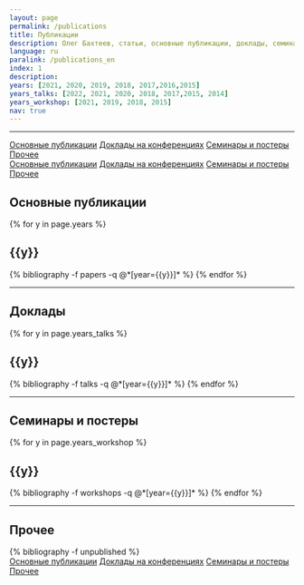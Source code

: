 ```yaml
---
layout: page
permalink: /publications
title: Публикации
description: Олег Бахтеев, статьи, основные публикации, доклады, семинары, воркшопы
language: ru
paralink: /publications_en
index: 1
description: 
years: [2021, 2020, 2019, 2018, 2017,2016,2015]
years_talks: [2022, 2021, 2020, 2018, 2017,2015, 2014]
years_workshop: [2021, 2019, 2018, 2015]
nav: true
---
```


---
<div class="btn-group-vertical btn-group-sm position-fixed  d-none d-xl-block"  style="left: -100px; top:200px " role="group">
  <a class="btn pub-btn"  href="#publications">Основные публикации</a>
  <a class="btn pub-btn" href="#talks">Доклады на конференциях</a>
  <a class="btn pub-btn" href="#workshops">Семинары и постеры</a>
  <a class="btn pub-btn" href="#other">Прочее</a>
</div>

<div class="btn-group-sm  d-xl-none"  role="group">
  <a class="btn"  href="#publications">Основные публикации</a>
  <a class="btn" href="#talks">Доклады на конференциях</a>
  <a class="btn" href="#workshops">Семинары и постеры</a>
  <a class="btn" href="#other">Прочее</a>
</div>

<div id="publications" style="position: relative; top:-75px; visibility: hidden; display: block;">
</div>
<div class="publications">
<h2>Основные публикации</h2>
{% for y in page.years %}
  <h2 class="year">{{y}}</h2>
  {% bibliography -f papers -q @*[year={{y}}]* %}
{% endfor %}
</div>

---
<div id="talks" style="position: relative; top:-75px; visibility: hidden; display: block;">
</div>
<div class="publications">
<h2>Доклады</h2>
{% for y in page.years_talks %}
  <h2 class="year">{{y}}</h2>
  {% bibliography -f talks -q @*[year={{y}}]* %}
{% endfor %}
</div>

---
<div id="workshops" style="position: relative; top:-75px; visibility: hidden; display: block;">
</div>
<div class="publications">
<h2>Семинары и постеры</h2>
{% for y in page.years_workshop %}
  <h2 class="year">{{y}}</h2>
  {% bibliography -f workshops -q @*[year={{y}}]* %}
{% endfor %}
</div>

---
<div id="other" style="position: relative; top:-75px; visibility: hidden; display: block;">
</div>
<div class="publications">
<h2>Прочее</h2>
  {% bibliography -f unpublished %}
</div>

<div class="btn-group-sm  d-xl-none"  role="group">
  <a class="btn"  href="#publications">Основные публикации</a>
  <a class="btn" href="#talks">Доклады на конференциях</a>
  <a class="btn" href="#workshops">Семинары и постеры</a>
  <a class="btn" href="#other">Прочее</a>
</div>
